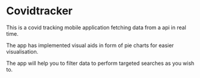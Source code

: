 # Covidtracker
This is a covid tracking mobile application fetching data from a api in real time.

The app has implemented visual aids in form of pie charts  for easier visualisation.

The app will help you to filter data to perform targeted searches as you wish to.

